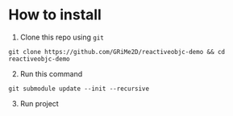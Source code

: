 # How to install

1. Clone this repo using `git`
```
git clone https://github.com/GRiMe2D/reactiveobjc-demo && cd reactiveobjc-demo
```
2. Run this command
```
git submodule update --init --recursive
```
3. Run project
